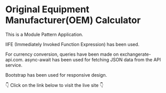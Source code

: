 # Original Equipment Manufacturer(OEM) Calculator

This is a Module Pattern Application.

IIFE (Immediately Invoked Function Expression) has been used.

For currency conversion, queries have been made on exchangerate-api.com.
async-await has been used for fetching JSON data from the API service.

Bootstrap has been used for responsive design.

👇 Click on the link below to visit the live site 👇